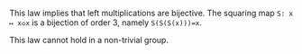 This law implies that left multiplications are bijective.  The squaring map `S: x ↦ x◇x` is a bijection of order 3, namely `S(S(S(x)))=x`.

This law cannot hold in a non-trivial group.
